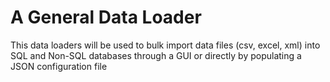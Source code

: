 # A General Data Loader
This data loaders will be used to bulk import data files (csv, excel, xml) into SQL and Non-SQL databases through a GUI or directly by populating a JSON configuration file
